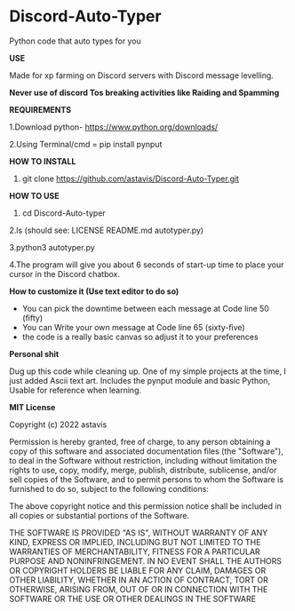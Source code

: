 # Discord-Auto-Typer
Python code that auto types for you

**USE**

Made for xp farming on Discord servers with Discord message levelling. 

**Never use of discord Tos breaking activities like Raiding and Spamming**

**REQUIREMENTS**

1.Download python- https://www.python.org/downloads/

2.Using Terminal/cmd = pip install pynput

**HOW TO INSTALL**
1. git clone https://github.com/astavis/Discord-Auto-Typer.git

**HOW TO USE**

1. cd Discord-Auto-typer

2.ls (should see: LICENSE README.md autotyper.py)

3.python3 autotyper.py

4.The program will give you about 6 seconds of start-up time to place your cursor in the Discord chatbox.

**How to customize it (Use text editor to do so)** 
* You can pick the downtime between each message at Code line 50 (fifty)
* You can Write your own message at Code line 65 (sixty-five)
* the code is a really basic canvas so adjust it to your preferences

**Personal shit**

Dug up this code while cleaning up. One of my simple projects at the time, I just added Ascii text art. Includes the pynput module and basic Python, Usable for reference when learning. 

**MIT License**

Copyright (c) 2022 astavis

Permission is hereby granted, free of charge, to any person obtaining a copy of this software and associated documentation files (the "Software"), to deal in the Software without restriction, including without limitation the rights to use, copy, modify, merge, publish, distribute, sublicense, and/or sell copies of the Software, and to permit persons to whom the Software is furnished to do so, subject to the following conditions:

The above copyright notice and this permission notice shall be included in all copies or substantial portions of the Software.

THE SOFTWARE IS PROVIDED "AS IS", WITHOUT WARRANTY OF ANY KIND, EXPRESS OR IMPLIED, INCLUDING BUT NOT LIMITED TO THE WARRANTIES OF MERCHANTABILITY, FITNESS FOR A PARTICULAR PURPOSE AND NONINFRINGEMENT. IN NO EVENT SHALL THE AUTHORS OR COPYRIGHT HOLDERS BE LIABLE FOR ANY CLAIM, DAMAGES OR OTHER LIABILITY, WHETHER IN AN ACTION OF CONTRACT, TORT OR OTHERWISE, ARISING FROM, OUT OF OR IN CONNECTION WITH THE SOFTWARE OR THE USE OR OTHER DEALINGS IN THE SOFTWARE
